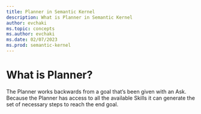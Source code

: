 ```yaml
---
title: Planner in Semantic Kernel
description: What is Planner in Semantic Kernel
author: evchaki
ms.topic: concepts
ms.author: evchaki
ms.date: 02/07/2023
ms.prod: semantic-kernel
---
```

# What is Planner?
The Planner works backwards from a goal that’s been given with an Ask. Because the Planner has access to all the available Skills it can generate the set of necessary steps to reach the end goal. 


